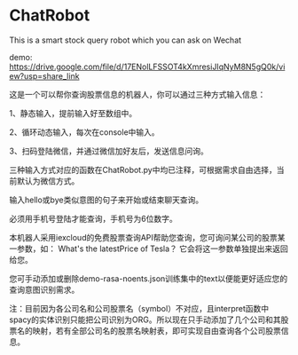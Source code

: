 # ChatRobot
This is a smart stock query robot which you can ask on Wechat

demo: https://drive.google.com/file/d/17ENolLFSSOT4kXmresiJIqNyM8N5gQ0k/view?usp=share_link

这是一个可以帮你查询股票信息的机器人，你可以通过三种方式输入信息：

1、静态输入，提前输入好至数组中。

2、循环动态输入，每次在console中输入。

3、扫码登陆微信，并通过微信加好友后，发送信息问询。

三种输入方式对应的函数在ChatRobot.py中均已注释，可根据需求自由选择，当前默认为微信方式。

输入hello或bye类似意图的句子来开始或结束聊天查询。

必须用手机号登陆才能查询，手机号为6位数字。

本机器人采用iexcloud的免费股票查询API帮助您查询，您可询问某公司的股票某一参数，如：
What's the latestPrice of Tesla？
它会将这一参数单独提出来返回给您。

您可手动添加或删除demo-rasa-noents.json训练集中的text以便能更好适应您的查询意图识别需求。

注：目前因为各公司名和公司股票名（symbol）不对应，且interpret函数中spacy的实体识别只能把公司识别为ORG。所以现在只手动添加了几个公司和其股票名的映射，若有全部公司名的股票名映射表，即可实现自由查询各个公司股票信息。
